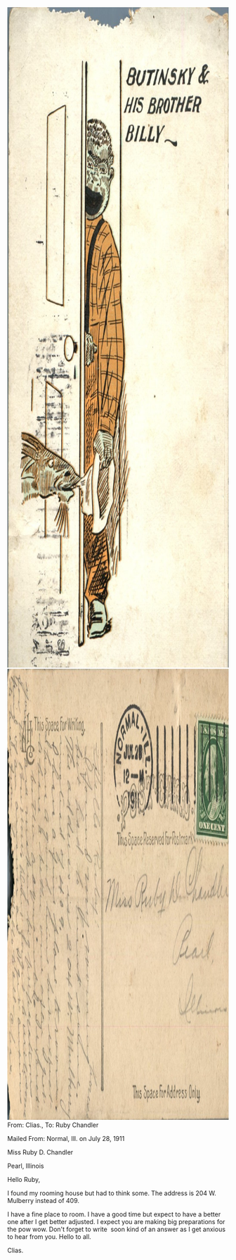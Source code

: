<html><body><img class="alignnone size-full wp-image-1428" src="/wp-content/uploads/2014/06/postcard-2014-20140616_11402317_0628.jpg" alt="postcard-2014-20140616_11402317_0628" width="1031" height="1501"> <img class="alignnone size-full wp-image-1429" src="/wp-content/uploads/2014/06/postcard-2014-20140616_11403055_0629.jpg" alt="postcard-2014-20140616_11403055_0629" width="1537" height="1025">From: Clias., To: Ruby Chandler

Mailed From: Normal, Ill. on July 28, 1911



Miss Ruby D. Chandler

Pearl, Illinois



Hello Ruby,

I found my rooming house but had to think some. The address is 204 W. Mulberry instead of 409.

I have a fine place to room. I have a good time but expect to have a better one after I get better adjusted. I expect you are making big preparations for the pow wow. Don't forget to write  soon kind of an answer as I get anxious to hear from you. Hello to all.

Clias.</body></html>